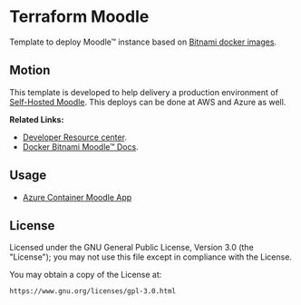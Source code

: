 # Terraform Moodle

Template to deploy Moodle&trade; instance based on [Bitnami docker images](https://github.com/bitnami/containers/tree/main/bitnami/moodle).

## Motion

This template is developed to help delivery a production environment of [Self-Hosted Moodle](https://moodle.com/get-moodle/#direct-download). This deploys can be done at AWS and Azure as well.

**Related Links:**

- [Developer Resource center](https://moodledev.io/).
- [Docker Bitnami Moodle&trade; Docs](https://bitnami.com/stack/moodle/containers).

## Usage

- [Azure Container Moodle App](./azure-container-app/README.md)

## License

Licensed under the GNU General Public License, Version 3.0 (the "License"); you may not use this file except in compliance with the License.

You may obtain a copy of the License at:

```txt
https://www.gnu.org/licenses/gpl-3.0.html
```
